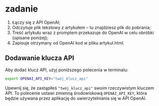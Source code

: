 # zadanie

1. Łączy się z API OpenAI;
2. Odczytuje plik tekstowy z artykułem – tu znajdziesz plik do pobrania;
3. Treść artykułu wraz z promptem przekazuje do OpenAI w celu obróbki (opisane poniżej);
4. Zapisuje otrzymany od OpenAI kod w pliku artykul.html.

## Dodawanie klucza API

Aby dodać klucz API, użyj poniższego polecenia w terminalu:

```sh
export OPENAI_API_KEY="twój_klucz_api"
```

Upewnij się, że zastąpiłeś `"twój_klucz_api"` swoim rzeczywistym kluczem API. To polecenie ustawi zmienną środowiskową `OPENAI_API_KEY`, która będzie używana przez aplikację do uwierzytelniania się w API OpenAI.
